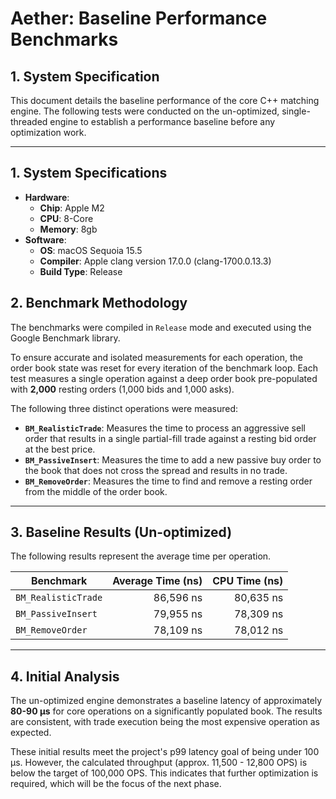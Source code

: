 # Aether: Baseline Performance Benchmarks

## 1. System Specification
This document details the baseline performance of the core C++ matching engine. The following tests were conducted on the un-optimized, single-threaded engine to establish a performance baseline before any optimization work.

---

## 1. System Specifications

* **Hardware**:
    * **Chip**: Apple M2
    * **CPU**: 8-Core
    * **Memory**: 8gb
* **Software**:
    * **OS**: macOS Sequoia 15.5
    * **Compiler**: Apple clang version 17.0.0 (clang-1700.0.13.3)
    * **Build Type**: Release

## 2. Benchmark Methodology

The benchmarks were compiled in `Release` mode and executed using the Google Benchmark library.

To ensure accurate and isolated measurements for each operation, the order book state was reset for every iteration of the benchmark loop. Each test measures a single operation against a deep order book pre-populated with **2,000** resting orders (1,000 bids and 1,000 asks).

The following three distinct operations were measured:

* **`BM_RealisticTrade`**: Measures the time to process an aggressive sell order that results in a single partial-fill trade against a resting bid order at the best price.
* **`BM_PassiveInsert`**: Measures the time to add a new passive buy order to the book that does not cross the spread and results in no trade.
* **`BM_RemoveOrder`**: Measures the time to find and remove a resting order from the middle of the order book.

---

## 3. Baseline Results (Un-optimized)

The following results represent the average time per operation.

| Benchmark         | Average Time (ns) | CPU Time (ns) |
| ----------------- | ----------------: | -------------:|
| `BM_RealisticTrade` |         86,596 ns |     80,635 ns |
| `BM_PassiveInsert`  |         79,955 ns |     78,309 ns |
| `BM_RemoveOrder`    |         78,109 ns |     78,012 ns |

---

## 4. Initial Analysis

The un-optimized engine demonstrates a baseline latency of approximately **80-90 µs** for core operations on a significantly populated book. The results are consistent, with trade execution being the most expensive operation as expected.

These initial results meet the project's p99 latency goal of being under 100 µs. However, the calculated throughput (approx. 11,500 - 12,800 OPS) is below the target of 100,000 OPS. This indicates that further optimization is required, which will be the focus of the next phase.
